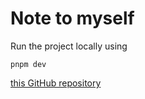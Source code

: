 # Note to myself

Run the project locally using
```
pnpm dev
```

 [this GitHub repository](https://github.com/martinprad0/martinprad0.github.io)